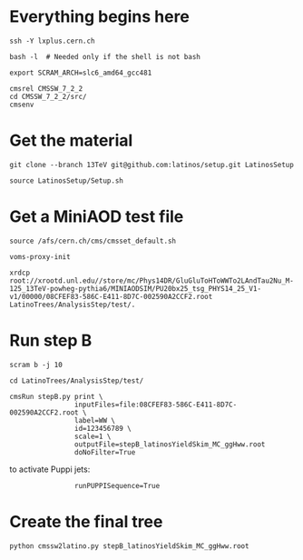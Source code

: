 Everything begins here
====

    ssh -Y lxplus.cern.ch

    bash -l  # Needed only if the shell is not bash

    export SCRAM_ARCH=slc6_amd64_gcc481

    cmsrel CMSSW_7_2_2
    cd CMSSW_7_2_2/src/
    cmsenv


Get the material
====

    git clone --branch 13TeV git@github.com:latinos/setup.git LatinosSetup

    source LatinosSetup/Setup.sh


Get a MiniAOD test file
====

    source /afs/cern.ch/cms/cmsset_default.sh

    voms-proxy-init

    xrdcp root://xrootd.unl.edu//store/mc/Phys14DR/GluGluToHToWWTo2LAndTau2Nu_M-125_13TeV-powheg-pythia6/MINIAODSIM/PU20bx25_tsg_PHYS14_25_V1-v1/00000/08CFEF83-586C-E411-8D7C-002590A2CCF2.root LatinoTrees/AnalysisStep/test/.


Run step B
====

    scram b -j 10

    cd LatinoTrees/AnalysisStep/test/

    cmsRun stepB.py print \
                    inputFiles=file:08CFEF83-586C-E411-8D7C-002590A2CCF2.root \
                    label=WW \
                    id=123456789 \
                    scale=1 \
                    outputFile=stepB_latinosYieldSkim_MC_ggHww.root
                    doNoFilter=True

                    
to activate Puppi jets:
                    
                    runPUPPISequence=True


Create the final tree
====

    python cmssw2latino.py stepB_latinosYieldSkim_MC_ggHww.root
